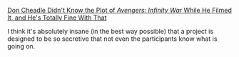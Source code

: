 [Don Cheadle Didn't Know the Plot of *Avengers: Infinity War* While He Filmed It, and He's Totally Fine With That](https://io9.gizmodo.com/don-cheadle-didnt-know-the-plot-of-avengers-infinity-w-1823997566)

I think it's absolutely insane (in the best way possible) that a project is designed to be so secretive that not even the participants know what is going on.
